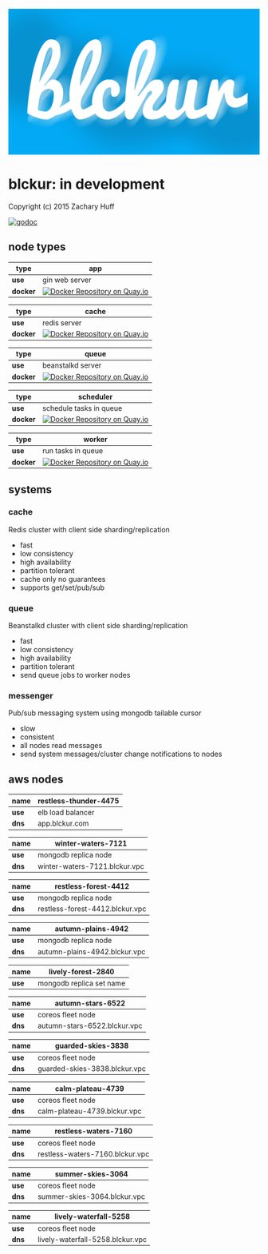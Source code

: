 [![blckur](media/logo.png)](https://github.com/blckur/blckur)

# blckur: in development

Copyright (c) 2015 Zachary Huff

[![godoc](https://godoc.org/github.com/blckur/blckur?status.png)](https://godoc.org/github.com/blckur/blckur)

## node types

**type**    | app
----------- | -----------
**use**     | gin web server
**docker**  | [![Docker Repository on Quay.io](https://quay.io/repository/blckur/app/status "Docker Repository on Quay.io")](https://quay.io/repository/blckur/app)

**type**    | cache
----------- | -----------
**use**     | redis server
**docker**  | [![Docker Repository on Quay.io](https://quay.io/repository/blckur/cache/status "Docker Repository on Quay.io")](https://quay.io/repository/blckur/cache)

**type**    | queue
----------- | -----------
**use**     | beanstalkd server
**docker**  | [![Docker Repository on Quay.io](https://quay.io/repository/blckur/queue/status "Docker Repository on Quay.io")](https://quay.io/repository/blckur/queue)

**type**    | scheduler
----------- | -----------
**use**     | schedule tasks in queue
**docker**  | [![Docker Repository on Quay.io](https://quay.io/repository/blckur/scheduler/status "Docker Repository on Quay.io")](https://quay.io/repository/blckur/scheduler)

**type**    | worker
----------- | -----------
**use**     | run tasks in queue
**docker**  | [![Docker Repository on Quay.io](https://quay.io/repository/blckur/worker/status "Docker Repository on Quay.io")](https://quay.io/repository/blckur/worker)

## systems

### cache

Redis cluster with client side sharding/replication

* fast
* low consistency
* high availability
* partition tolerant
* cache only no guarantees
* supports get/set/pub/sub

### queue

Beanstalkd cluster with client side sharding/replication

* fast
* low consistency
* high availability
* partition tolerant
* send queue jobs to worker nodes

### messenger

Pub/sub messaging system using mongodb tailable cursor

* slow
* consistent
* all nodes read messages
* send system messages/cluster change notifications to nodes

## aws nodes

**name** | restless-thunder-4475
-------- | --------
**use**  | elb load balancer
**dns**  | app.blckur.com

**name** | winter-waters-7121
-------- | --------
**use**  | mongodb replica node
**dns**  | winter-waters-7121.blckur.vpc

**name** | restless-forest-4412
-------- | --------
**use**  | mongodb replica node
**dns**  | restless-forest-4412.blckur.vpc

**name** | autumn-plains-4942
-------- | --------
**use**  | mongodb replica node
**dns**  | autumn-plains-4942.blckur.vpc

**name** | lively-forest-2840
-------- | --------
**use**  | mongodb replica set name

**name** | autumn-stars-6522
-------- | --------
**use**  | coreos fleet node
**dns**  | autumn-stars-6522.blckur.vpc

**name** | guarded-skies-3838
-------- | --------
**use**  | coreos fleet node
**dns**  | guarded-skies-3838.blckur.vpc

**name** | calm-plateau-4739
-------- | --------
**use**  | coreos fleet node
**dns**  | calm-plateau-4739.blckur.vpc

**name** | restless-waters-7160
-------- | --------
**use**  | coreos fleet node
**dns**  | restless-waters-7160.blckur.vpc

**name** | summer-skies-3064
-------- | --------
**use**  | coreos fleet node
**dns**  | summer-skies-3064.blckur.vpc

**name** | lively-waterfall-5258
-------- | --------
**use**  | coreos fleet node
**dns**  | lively-waterfall-5258.blckur.vpc
